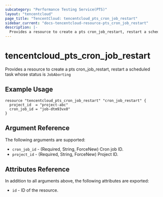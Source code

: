 ```yaml
---
subcategory: "Performance Testing Service(PTS)"
layout: "tencentcloud"
page_title: "TencentCloud: tencentcloud_pts_cron_job_restart"
sidebar_current: "docs-tencentcloud-resource-pts_cron_job_restart"
description: |-
  Provides a resource to create a pts cron_job_restart, restart a scheduled task whose status is `JobAborting`
---
```


# tencentcloud_pts_cron_job_restart

Provides a resource to create a pts cron_job_restart, restart a scheduled task whose status is `JobAborting`

## Example Usage

```hcl
resource "tencentcloud_pts_cron_job_restart" "cron_job_restart" {
  project_id  = "project-abc"
  cron_job_id = "job-dtm93vx0"
}
```

## Argument Reference

The following arguments are supported:

* `cron_job_id` - (Required, String, ForceNew) Cron job ID.
* `project_id` - (Required, String, ForceNew) Project ID.

## Attributes Reference

In addition to all arguments above, the following attributes are exported:

* `id` - ID of the resource.





